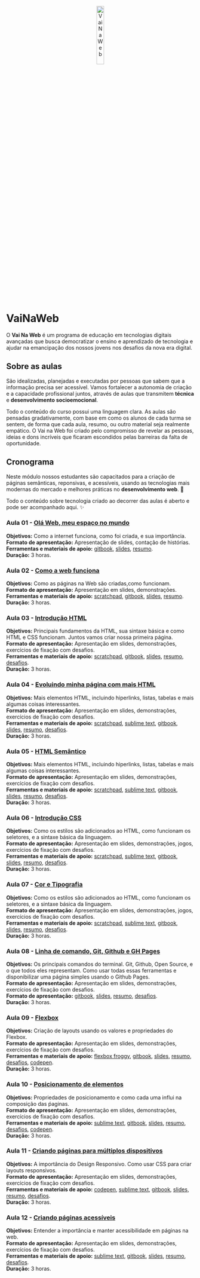 <p align="center">
  <img src="http://www.vainaweb.com.br/assets/logo.svg" width="20%" alt="VaiNaWeb">
</p>

# VaiNaWeb

O **Vai Na Web** é um programa de educação em tecnologias digitais avançadas que busca democratizar o ensino e aprendizado de tecnologia e ajudar na emancipação dos nossos jovens nos desafios da nova era digital.

## Sobre as aulas

São idealizadas, planejadas e executadas por pessoas que sabem que a informação precisa ser acessível. Vamos fortalecer a autonomia de criação e a capacidade profissional juntos, através de aulas que transmitem **técnica** e **desenvolvimento socioemocional**.

Todo o conteúdo do curso possui uma linguagem clara. As aulas são pensadas gradativamente, com base em como os alunos de cada turma se sentem, de forma que cada aula, resumo, ou outro material seja realmente empático. O Vai na Web foi criado pelo compromisso de revelar as pessoas, ideias e dons incríveis que ficaram escondidos pelas barreiras da falta de oportunidade.

## Cronograma

Neste módulo nossos estudantes são capacitados para a criação de páginas semânticas, reponsivas, e acessíveis, usando as tecnologias mais modernas do mercado e melhores práticas no **desenvolvimento web**. :rocket:

Todo o conteúdo sobre tecnologia criado ao decorrer das aulas é aberto e pode ser acompanhado aqui. :sparkles:

### Aula 01 - [Olá Web, meu espaço no mundo](aulas/aula01/aula.md)

**Objetivos:** Como a internet funciona, como foi criada, e sua importância.<br>
**Formato de apresentação:** Apresentação de slides, contação de histórias.<br> 
**Ferramentas e materiais de apoio:** [gitbook](https://vainaweb.gitbooks.io/primeiros-passos-web/), [slides](https://slides.com/vainaweb/primeiros-passos-na-web-01), [resumo](aulas/aula01/resumo.md).<br>
**Duração:** 3 horas.

### Aula 02 - [Como a web funciona](aulas/aula02/aula.md)

**Objetivos:** Como as páginas na Web são criadas,como funcionam.<br>
**Formato de apresentação:** Apresentação em slides, demonstrações. <br>
**Ferramentas e materiais de apoio:** [scratchpad](http://scratchpad.io/vainaweb), [gitbook](https://vainaweb.gitbooks.io/primeiros-passos-web/), [slides](https://slides.com/vainaweb/primeiros-passos-na-web-02), [resumo](aulas/aula02/resumo.md).<br>
**Duração:** 3 horas.

### Aula 03 - [Introdução HTML](aulas/aula03/aula.md)

**Objetivos:** Principais fundamentos da HTML, sua sintaxe básica e como HTML e CSS funcionam. Juntos vamos criar nossa primeira página.<br>
**Formato de apresentação:** Apresentação em slides, demonstrações, exercícios de fixação com desafios.<br>
**Ferramentas e materiais de apoio:** [scratchpad](http://scratchpad.io/vainaweb), [gitbook](https://vainaweb.gitbooks.io/primeiros-passos-web/), [slides](https://slides.com/vainaweb/primeiros-passos-na-web-03), [resumo](aulas/aula03/resumo.md), [desafios](aulas/aula03/desafios.md).<br>
**Duração:** 3 horas.

### Aula 04 - [Evoluindo minha página com mais HTML](aulas/aula04/aula.md)

**Objetivos:** Mais elementos HTML, incluindo hiperlinks, listas, tabelas e mais algumas coisas interessantes.<br>
**Formato de apresentação:** Apresentação em slides, demonstrações, exercícios de fixação com desafios.<br>
**Ferramentas e materiais de apoio:** [scratchpad](http://scratchpad.io/vainaweb), [sublime text](http://www.sublimetext.com/), [gitbook](https://vainaweb.gitbooks.io/primeiros-passos-web/), [slides](https://slides.com/vainaweb/primeiros-passos-na-web-04), [resumo](aulas/aula04/resumo.md), [desafios](aulas/aula04/desafios.md).<br>
**Duração:** 3 horas.

### Aula 05 - [HTML Semântico](aulas/aula05/aula.md)

**Objetivos:** Mais elementos HTML, incluindo hiperlinks, listas, tabelas e mais algumas coisas interessantes.<br>
**Formato de apresentação:** Apresentação em slides, demonstrações, exercícios de fixação com desafios.<br>
**Ferramentas e materiais de apoio:** [scratchpad](http://scratchpad.io/vainaweb), [sublime text](http://www.sublimetext.com/), [gitbook](https://vainaweb.gitbooks.io/primeiros-passos-web/), [slides](https://slides.com/vainaweb/primeiros-passos-na-web-04), [resumo](aulas/aula04/resumo.md), [desafios](aulas/aula04/desafios.md).<br>
**Duração:** 3 horas.

### Aula 06 - [Introdução CSS](aulas/aula06/aula.md)

**Objetivos:** Como os estilos são adicionados ao HTML, como funcionam os seletores, e a sintaxe básica da linguagem.<br>
**Formato de apresentação:** Apresentação em slides, demonstrações, jogos, exercícios de fixação com desafios.<br>
**Ferramentas e materiais de apoio:** [scratchpad](http://scratchpad.io/vainaweb), [sublime text](http://www.sublimetext.com/), [gitbook](https://vainaweb.gitbooks.io/primeiros-passos-web/), [slides](http://slides.com/vainaweb/primeiros-passos-na-web-07), [resumo](aulas/aula07/resumo.md), [desafios](aulas/aula07/desafios.md).<br>
**Duração:** 3 horas.

### Aula 07 - [Cor e Tipografia](aulas/aula07/aula.md)

**Objetivos:** Como os estilos são adicionados ao HTML, como funcionam os seletores, e a sintaxe básica da linguagem.<br>
**Formato de apresentação:** Apresentação em slides, demonstrações, jogos, exercícios de fixação com desafios.<br>
**Ferramentas e materiais de apoio:** [scratchpad](http://scratchpad.io/vainaweb), [sublime text](http://www.sublimetext.com/), [gitbook](https://vainaweb.gitbooks.io/primeiros-passos-web/), [slides](http://slides.com/vainaweb/primeiros-passos-na-web-07), [resumo](aulas/aula07/resumo.md), [desafios](aulas/aula07/desafios.md).<br>
**Duração:** 3 horas.


### Aula 08 - [Linha de comando, Git, Github e GH Pages](aulas/aula08/aula.md)

**Objetivos:** Os principais comandos do terminal. Git, Github, Open Source, e o que todos eles representam. Como usar todas essas ferramentas e disponibilizar uma página simples usando o Github Pages.<br>
**Formato de apresentação:** Apresentação em slides, demonstrações, exercícios de fixação com desafios.<br>
**Formato de apresentação:** [gitbook](https://vainaweb.gitbooks.io/primeiros-passos-web/), [slides](http://slides.com/vainaweb/primeiros-passos-na-web-05), [resumo](aulas/aula05/resumo.md), [desafios](aulas/aula05/desafios.md).<br>
**Duração:** 3 horas.

### Aula 09 - [Flexbox](aulas/aula09/aula.md)

**Objetivos:** Criação de layouts usando os valores e propriedades do Flexbox.<br>
**Formato de apresentação:** Apresentação em slides, demonstrações, exercícios de fixação com desafios.<br>
**Ferramentas e materiais de apoio:** [flexbox froggy](http://flexboxfroggy.com/#pt-br), [gitbook](https://vainaweb.gitbooks.io/primeiros-passos-web/), [slides](http://slides.com/vainaweb/primeiros-passos-na-web-09), [resumo](aulas/aula09/resumo.md), [desafios](aulas/aula09/desafios.md), [codepen](http://codepen.io/).<br>
**Duração:** 3 horas.

### Aula 10 - [Posicionamento de elementos](aulas/aula10/aula.md)

**Objetivos:** Propriedades de posicionamento e como cada uma influi na composição das ṕaginas.<br>
**Formato de apresentação:** Apresentação em slides, demonstrações, exercícios de fixação com desafios.<br>
**Ferramentas e materiais de apoio:** [sublime text](http://www.sublimetext.com/), [gitbook](https://vainaweb.gitbooks.io/primeiros-passos-web/), [slides](http://slides.com/vainaweb/primeiros-passos-na-web-10), [resumo](aulas/aula10/resumo.md), [desafios](aulas/aula10/desafios.md), [codepen](http://codepen.io/).<br>
**Duração:** 3 horas.

### Aula 11 - [Criando páginas para múltiplos dispositivos](aulas/aula11/aula.md)

**Objetivos:** A importância do Design Responsivo. Como usar CSS para criar layouts responsivos.<br>
**Formato de apresentação:** Apresentação em slides, demonstrações, exercícios de fixação com desafios.<br>
**Ferramentas e materiais de apoio:** [codepen](http://codepen.io/), [sublime text](http://www.sublimetext.com/), [gitbook](https://vainaweb.gitbooks.io/primeiros-passos-web/), [slides](http://slides.com/vainaweb/primeiros-passos-na-web-11), [resumo](aulas/aula11/resumo.md), [desafios](aulas/aula11/desafios.md).<br>
**Duração:** 3 horas.

### Aula 12 - [Criando páginas acessíveis](aulas/aula12/aula.md)

**Objetivos:** Entender a importância e manter acessibilidade em páginas na web.<br>
**Formato de apresentação:** Apresentação em slides, demonstrações, exercícios de fixação com desafios.<br>
**Ferramentas e materiais de apoio:** [sublime text](http://www.sublimetext.com/), [gitbook](https://vainaweb.gitbooks.io/primeiros-passos-web/), [slides](http://slides.com/dalivieira/vainaweb-aula12), [resumo](aulas/aula12/resumo.md), [desafios](aulas/aula12/desafios.md).<br>
**Duração:** 3 horas.
